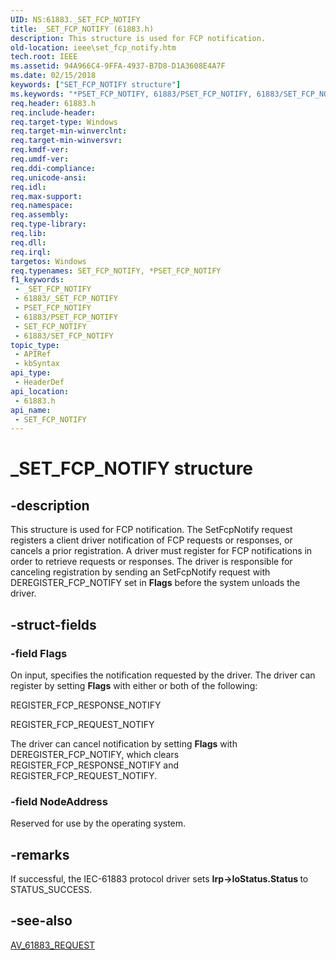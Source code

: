 ```yaml
---
UID: NS:61883._SET_FCP_NOTIFY
title: _SET_FCP_NOTIFY (61883.h)
description: This structure is used for FCP notification.
old-location: ieee\set_fcp_notify.htm
tech.root: IEEE
ms.assetid: 94A966C4-9FFA-4937-B7D8-D1A3608E4A7F
ms.date: 02/15/2018
keywords: ["SET_FCP_NOTIFY structure"]
ms.keywords: "*PSET_FCP_NOTIFY, 61883/PSET_FCP_NOTIFY, 61883/SET_FCP_NOTIFY, IEEE.set_fcp_notify, PSET_FCP_NOTIFY, PSET_FCP_NOTIFY structure pointer [Buses], SET_FCP_NOTIFY, SET_FCP_NOTIFY structure [Buses], _SET_FCP_NOTIFY"
req.header: 61883.h
req.include-header: 
req.target-type: Windows
req.target-min-winverclnt: 
req.target-min-winversvr: 
req.kmdf-ver: 
req.umdf-ver: 
req.ddi-compliance: 
req.unicode-ansi: 
req.idl: 
req.max-support: 
req.namespace: 
req.assembly: 
req.type-library: 
req.lib: 
req.dll: 
req.irql: 
targetos: Windows
req.typenames: SET_FCP_NOTIFY, *PSET_FCP_NOTIFY
f1_keywords:
 - _SET_FCP_NOTIFY
 - 61883/_SET_FCP_NOTIFY
 - PSET_FCP_NOTIFY
 - 61883/PSET_FCP_NOTIFY
 - SET_FCP_NOTIFY
 - 61883/SET_FCP_NOTIFY
topic_type:
 - APIRef
 - kbSyntax
api_type:
 - HeaderDef
api_location:
 - 61883.h
api_name:
 - SET_FCP_NOTIFY
---
```


# _SET_FCP_NOTIFY structure


## -description

This structure is used for FCP notification. The SetFcpNotify request registers a client driver notification of FCP requests or responses, or cancels a prior registration. A driver must register for FCP notifications in order to retrieve requests or responses. The driver is responsible for canceling registration by sending an SetFcpNotify request with DEREGISTER_FCP_NOTIFY set in <b>Flags</b> before the system unloads the driver.

## -struct-fields

### -field Flags

On input, specifies the notification requested by the driver. The driver can register by setting <b>Flags</b> with either or both of the following: 

REGISTER_FCP_RESPONSE_NOTIFY

REGISTER_FCP_REQUEST_NOTIFY 

The driver can cancel notification by setting <b>Flags</b> with DEREGISTER_FCP_NOTIFY, which clears REGISTER_FCP_RESPONSE_NOTIFY and REGISTER_FCP_REQUEST_NOTIFY.

### -field NodeAddress

Reserved for use by the operating system.

## -remarks

If successful, the IEC-61883 protocol driver sets <b>Irp->IoStatus.Status </b>to STATUS_SUCCESS.

## -see-also

<a href="/windows-hardware/drivers/ddi/61883/ns-61883-_av_61883_request">AV_61883_REQUEST</a>
